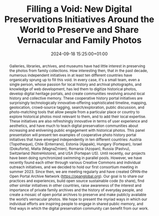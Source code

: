 ---
abstract: "Galleries, libraries, archives, and museums have had little interest in
  preserving the photos from family collections. How interesting then, that in the
  past decade, numerous independent initiatives in at least ten different countries
  have organically sprung up to fill this void. In every case, it's a small team,
  even a single person, whose passion for local history and archival photographs,
  and knowledge of web development, has led them to digitize historical photos, develop
  digital heritage portals, and create communities revolving around local history
  and collective memory. These cooperative history portal initiatives are surprisingly
  technologically innovative–offering sophisticated timeline, mapping, geolocation,
  crowd-source tagging, search/exploration, public discussion, and photo-matching
  tools that allow people from a particular place or country to explore historical
  photos most relevant to them, and to add their local expertise. These initiatives
  are also refreshingly innovative in terms of user experience and aesthetics, and
  have much to teach digital preservation communities about increasing and enlivening
  public engagement with historical photos. \nThis panel presentation will present
  ten examples of cooperative photo history portal initiatives that have emerged independently
  in ten different countries:  Austria (Topotheque), Chile (Enterrano), Estonia (Ajapaik),
  Hungary (Fortepan), Israel (Dokuforte), Malta (MagnaZmien), Romania (Azopan), Russia
  (Pastvu), Switzerland (NotreHistoire), and USA (Fortepan US). Until recently, our
  projects have been doing synchronized swimming in parallel pools. However, we have
  recently found each other through various Creative Commons and individual outreach
  initiatives, and we decided to hold our first consortium meeting in summer 2023.
  Since then, we are meeting regularly and have created OPAN–the Open Portal Archive
  Network (https://opanglobal.org). Our goal is to share our practices and experiences,
  build open source sustainable code (to share), find other similar initiatives in
  other countries, raise awareness of the interest and importance of private family
  archives and the history of everyday people, and create a mosaic of open portal
  archives to preserve and make publicly available the world’s vernacular photos.
  \nWe hope to present the myriad ways in which our individual efforts are inspiring
  people to engage in shared public memory, and find ways in which the digital preservation
  community can benefit from our work."
creators:
- Andras Török
- ' Bettina  Fabos'
- ' Claude Zurcher'
date: 2024-09-18 15:25:00+01:00
document_url: null
grand_parent: iPRES
institutions: []
keywords:
- approaches to preservation
- start 2 preserve
landing_page_url: ''
language: eng
layout: publication
license: Creative Commons Attribution Share-Alike 4.0 (CC-BY-SA-4.0)
notes_url: https://docs.google.com/document/d/16S5qwg42Mjnxe22cdVxZH63tVCVMgs-m92o02THSgC4/edit#heading=h.aar4tupij1po
parent: iPRES 2024
publication_type: birds of a feather
size: null
slides_url: ''
source_name: iPRES
stream_url: https://www.archief.vlaanderen.be/archief/records/dossiers/5acb210228ce4315ae650812d056a482329eb83ed2dc42398a51505dc153be81/documents/b208d828f7d0472f91d594fd9a1e7e1068f37cdd5e09419d8e7f69a4eb27e3fb
title: 'Filling a Void: New Digital Preservations Initiatives Around the World to
  Preserve and Share Vernacular and Family Photos'
year: 2024
---
